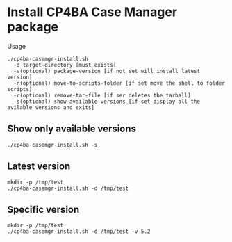 # Install CP4BA Case Manager package

Usage

```
./cp4ba-casemgr-install.sh
  -d target-directory [must exists]
  -v(optional) package-version [if not set will install latest version]
  -n(optional) move-to-scripts-folder [if set move the shell to folder scripts]
  -r(optional) remove-tar-file [if ser deletes the tarball]
  -s(optional) show-available-versions [if set display all the avilable versions and exits]
```

## Show only available versions
```
./cp4ba-casemgr-install.sh -s
```

## Latest version
```
mkdir -p /tmp/test
./cp4ba-casemgr-install.sh -d /tmp/test
```

## Specific version
```
mkdir -p /tmp/test
./cp4ba-casemgr-install.sh -d /tmp/test -v 5.2
```


